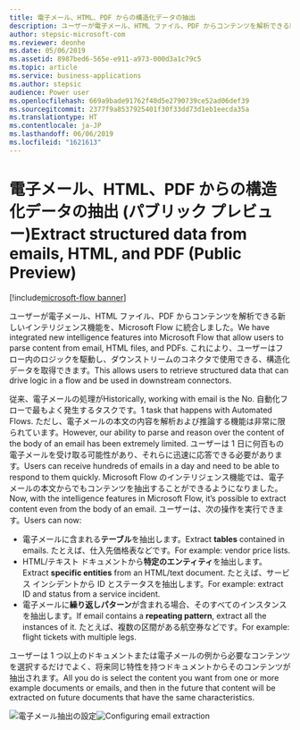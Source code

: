 ```yaml
---
title: 電子メール、HTML、PDF からの構造化データの抽出
description: ユーザーが電子メール、HTML ファイル、PDF からコンテンツを解析できる新しいインテリジェンス機能を、Microsoft Flow に統合しました。
author: stepsic-microsoft-com
ms.reviewer: deonhe
ms.date: 05/06/2019
ms.assetid: 8987bed6-565e-e911-a973-000d3a1c79c5
ms.topic: article
ms.service: business-applications
ms.author: stepsic
audience: Power user
ms.openlocfilehash: 669a9bade91762f40d5e2790739ce52ad06def39
ms.sourcegitcommit: 2377f9a8537925401f30f33dd73d1eb1eecda35a
ms.translationtype: HT
ms.contentlocale: ja-JP
ms.lasthandoff: 06/06/2019
ms.locfileid: "1621613"
---
```

# <a name="extract-structured-data-from-emails-html-and-pdf-public-preview"></a><span data-ttu-id="e238c-103">電子メール、HTML、PDF からの構造化データの抽出 (パブリック プレビュー)</span><span class="sxs-lookup"><span data-stu-id="e238c-103">Extract structured data from emails, HTML, and PDF (Public Preview)</span></span>

[!include[microsoft-flow banner](../includes/microsoft-flow.md)]

<span data-ttu-id="e238c-104">ユーザーが電子メール、HTML ファイル、PDF からコンテンツを解析できる新しいインテリジェンス機能を、Microsoft Flow に統合しました。</span><span class="sxs-lookup"><span data-stu-id="e238c-104">We have integrated new intelligence features into Microsoft Flow that allow users to parse content from email, HTML files, and PDFs.</span></span> <span data-ttu-id="e238c-105">これにより、ユーザーはフロー内のロジックを駆動し、ダウンストリームのコネクタで使用できる、構造化データを取得できます。</span><span class="sxs-lookup"><span data-stu-id="e238c-105">This allows users to retrieve structured data that can drive logic in a flow and be used in downstream connectors.</span></span>

<span data-ttu-id="e238c-106">従来、電子メールの処理が</span><span class="sxs-lookup"><span data-stu-id="e238c-106">Historically, working with email is the No.</span></span> <span data-ttu-id="e238c-107">自動化フローで最もよく発生するタスクです。</span><span class="sxs-lookup"><span data-stu-id="e238c-107">1 task that happens with Automated Flows.</span></span> <span data-ttu-id="e238c-108">ただし、電子メールの本文の内容を解析および推論する機能は非常に限られています。</span><span class="sxs-lookup"><span data-stu-id="e238c-108">However, our ability to parse and reason over the content of the body of an email has been extremely limited.</span></span> <span data-ttu-id="e238c-109">ユーザーは 1 日に何百もの電子メールを受け取る可能性があり、それらに迅速に応答できる必要があります。</span><span class="sxs-lookup"><span data-stu-id="e238c-109">Users can receive hundreds of emails in a day and need to be able to respond to them quickly.</span></span> <span data-ttu-id="e238c-110">Microsoft Flow のインテリジェンス機能では、電子メールの本文からでもコンテンツを抽出することができるようになりました。</span><span class="sxs-lookup"><span data-stu-id="e238c-110">Now, with the intelligence features in Microsoft Flow, it’s possible to extract content even from the body of an email.</span></span> <span data-ttu-id="e238c-111">ユーザーは、次の操作を実行できます。</span><span class="sxs-lookup"><span data-stu-id="e238c-111">Users can now:</span></span>

- <span data-ttu-id="e238c-112">電子メールに含まれる**テーブル**を抽出します。</span><span class="sxs-lookup"><span data-stu-id="e238c-112">Extract **tables** contained in emails.</span></span> <span data-ttu-id="e238c-113">たとえば、仕入先価格表などです。</span><span class="sxs-lookup"><span data-stu-id="e238c-113">For example: vendor price lists.</span></span>
- <span data-ttu-id="e238c-114">HTML/テキスト ドキュメントから**特定のエンティティ**を抽出します。</span><span class="sxs-lookup"><span data-stu-id="e238c-114">Extract **specific entities** from an HTML/text document.</span></span> <span data-ttu-id="e238c-115">たとえば、サービス インシデントから ID とステータスを抽出します。</span><span class="sxs-lookup"><span data-stu-id="e238c-115">For example: extract ID and status from a service incident.</span></span>
- <span data-ttu-id="e238c-116">電子メールに**繰り返しパターン**が含まれる場合、そのすべてのインスタンスを抽出します。</span><span class="sxs-lookup"><span data-stu-id="e238c-116">If email contains a **repeating pattern**, extract all the instances of it.</span></span> <span data-ttu-id="e238c-117">たとえば、複数の区間がある航空券などです。</span><span class="sxs-lookup"><span data-stu-id="e238c-117">For example: flight tickets with multiple legs.</span></span>

<span data-ttu-id="e238c-118">ユーザーは 1 つ以上のドキュメントまたは電子メールの例から必要なコンテンツを選択するだけでよく、将来同じ特性を持つドキュメントからそのコンテンツが抽出されます。</span><span class="sxs-lookup"><span data-stu-id="e238c-118">All you do is select the content you want from one or more example documents or emails, and then in the future that content will be extracted on future documents that have the same characteristics.</span></span>

<span data-ttu-id="e238c-119">![電子メール抽出の設定](media/EmailExtraction-1.png "電子メール抽出の設定")</span><span class="sxs-lookup"><span data-stu-id="e238c-119">![Configuring email extraction](media/EmailExtraction-1.png "Configuring email extraction")</span></span>
